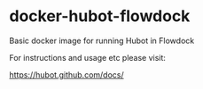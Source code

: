 # docker-hubot-flowdock
Basic docker image for running Hubot in Flowdock

For instructions and usage etc please visit:

https://hubot.github.com/docs/
